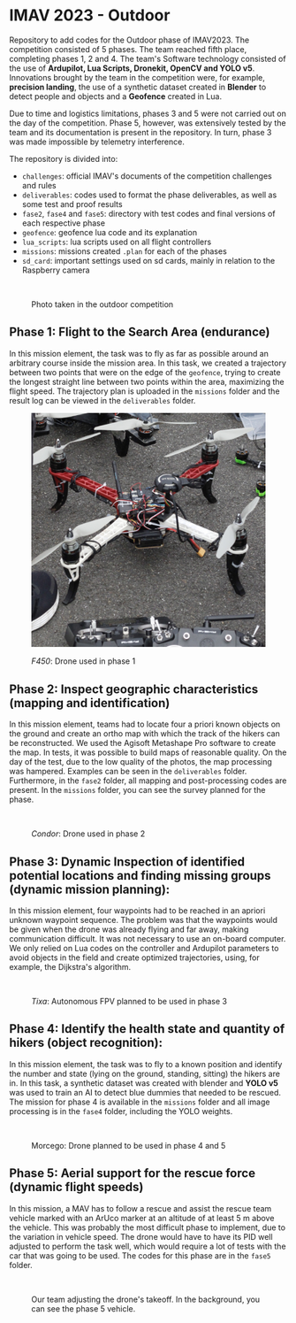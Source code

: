 # IMAV 2023 - Outdoor

Repository to add codes for the Outdoor phase of IMAV2023. The competition consisted of 5 phases. The team reached fifth place, completing phases 1, 2 and 4. The team's Software technology consisted of the use of **Ardupilot, Lua Scripts, Dronekit, OpenCV and YOLO v5**. Innovations brought by the team in the competition were, for example, **precision landing**, the use of a synthetic dataset created in **Blender** to detect people and objects and a **Geofence** created in Lua.

Due to time and logistics limitations, phases 3 and 5 were not carried out on the day of the competition. Phase 5, however, was extensively tested by the team and its documentation is present in the repository. In turn, phase 3 was made impossible by telemetry interference.

The repository is divided into:

* `challenges`: official IMAV's documents of the competition challenges and rules
* `deliverables`: codes used to format the phase deliverables, as well as some test and proof results
* `fase2`, `fase4` and `fase5`: directory with test codes and final versions of each respective phase
* `geofence`: geofence lua code and its explanation
* `lua_scripts`: lua scripts used on all flight controllers&#x20;
* `missions`: missions created `.plan` for each of the phases
* &#x20;`sd_card`: important settings used on sd cards, mainly in relation to the Raspberry camera

<figure><img src="assets/_MG_5189.JPG" alt=""><figcaption><p>Photo taken in the outdoor competition</p></figcaption></figure>

## Phase 1: Flight to the Search Area (endurance)

In this mission element, the task was to fly as far as possible around an arbitrary course inside the mission area. In this task, we created a trajectory between two points that were on the edge of the `geofence`, trying to create the longest straight line between two points within the area, maximizing the flight speed. The trajectory plan is uploaded in the `missions` folder and the result log can be viewed in the `deliverables` folder.

<figure><img src="assets/fase1.JPG" alt=""><figcaption><p><em>F450</em>: Drone used in phase 1</p></figcaption></figure>

## Phase 2: Inspect geographic characteristics (mapping and identification)

In this mission element, teams had to locate four a priori known objects on the ground and create an ortho map with which the track of the hikers can be reconstructed. We used the Agisoft Metashape Pro software to create the map. In tests, it was possible to build maps of reasonable quality. On the day of the test, due to the low quality of the photos, the map processing was hampered. Examples can be seen in the `deliverables` folder. Furthermore, in the `fase2` folder, all mapping and post-processing codes are present. In the `missions` folder, you can see the survey planned for the phase.

<figure><img src="assets/_MG_5066.JPG" alt=""><figcaption><p><em>Condor</em>: Drone used in phase 2</p></figcaption></figure>

## Phase 3: Dynamic Inspection of identified potential locations and finding missing groups (dynamic mission planning):

In this mission element, four waypoints had to be reached in an apriori unknown waypoint sequence. The problem was that the waypoints would be given when the drone was already flying and far away, making communication difficult. It was not necessary to use an on-board computer. We only relied on Lua codes on the controller and Ardupilot parameters to avoid objects in the field and create optimized trajectories, using, for example, the Dijkstra's algorithm.&#x20;

<figure><img src="assets/_MG_5043.JPG" alt=""><figcaption><p><em>Tixa</em>: Autonomous FPV planned to be used in phase 3</p></figcaption></figure>

## Phase 4: Identify the health state and quantity of hikers (object recognition):&#x20;

In this mission element, the task was to fly to a known position and identify the number and state (lying on the ground, standing, sitting) the hikers are in. In this task, a synthetic dataset was created with blender and **YOLO v5** was used to train an AI to detect blue dummies that needed to be rescued. The mission for phase 4 is available in the `missions` folder and all image processing is in the `fase4` folder, including the YOLO weights.

<figure><img src="assets/_MG_5090.JPG" alt=""><figcaption><p>Morcego: Drone planned to be used in phase 4 and 5</p></figcaption></figure>

## Phase 5: Aerial support for the rescue force (dynamic flight speeds)

In this mission, a MAV has to follow a rescue and assist the rescue team vehicle marked with an ArUco marker at an altitude of at least 5 m above the vehicle. This was probably the most difficult phase to implement, due to the variation in vehicle speed. The drone would have to have its PID well adjusted to perform the task well, which would require a lot of tests with the car that was going to be used. The codes for this phase are in the `fase5` folder.

<figure><img src="assets/_MG_5081.JPG" alt=""><figcaption><p>Our team adjusting the drone's takeoff. In the background, you can see the phase 5 vehicle.</p></figcaption></figure>
